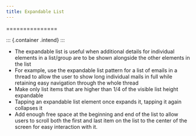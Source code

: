 ```yaml
---
title: Expandable List
---
```

===============

::: {.container .intend}
:::

-   The expandable list is useful when additional details for individual
    elements in a list/group are to be shown alongside the other
    elements in the list
-   For example, use the expandable list pattern for a list of emails in
    a thread to allow the user to show long individual mails in full
    while retaining easy navigation through the whole thread
-   Make only list items that are higher than 1/4 of the visible list
    height expandable
-   Tapping an expandable list element once expands it, tapping it again
    collapses it
-   Add enough free space at the beginning and end of the list to allow
    users to scroll both the first and last item on the list to the
    center of the screen for easy interaction with it.
